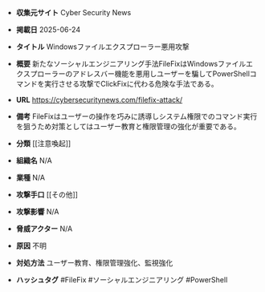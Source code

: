 - **収集元サイト**
Cyber Security News

- **掲載日**
2025-06-24

- **タイトル**
Windowsファイルエクスプローラー悪用攻撃

- **概要**
新たなソーシャルエンジニアリング手法FileFixはWindowsファイルエクスプローラーのアドレスバー機能を悪用しユーザーを騙してPowerShellコマンドを実行させる攻撃でClickFixに代わる危険な手法である。

- **URL**
https://cybersecuritynews.com/filefix-attack/

- **備考**
FileFixはユーザーの操作を巧みに誘導しシステム権限でのコマンド実行を狙うため対策としてはユーザー教育と権限管理の強化が重要である。

- **分類**
[[注意喚起]]

- **組織名**
N/A

- **業種**
N/A

- **攻撃手口**
[[その他]]

- **攻撃影響**
N/A

- **脅威アクター**
N/A

- **原因**
不明

- **対処方法**
ユーザー教育、権限管理強化、監視強化

- **ハッシュタグ**
#FileFix #ソーシャルエンジニアリング #PowerShell
